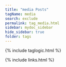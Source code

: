 ```yaml
---
title: "media Posts"
tagName: media
search: exclude
permalink: tag_media.html
sidebar: mydoc_sidebar
hide_sidebar: true
folder: tags
---
```


{% include taglogic.html %}

{% include links.html %}
